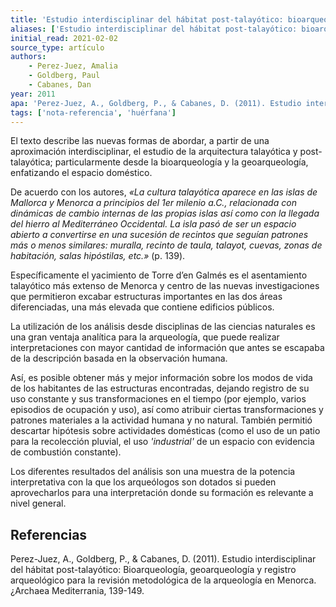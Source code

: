 ```yaml
---
title: 'Estudio interdisciplinar del hábitat post-talayótico: bioarqueología, geoarqueología y registro arqueológico para la revisión metodológica de la arqueología en Menorca'
aliases: ['Estudio interdisciplinar del hábitat post-talayótico: bioarqueología, geoarqueología y registro arqueológico para la revisión metodológica de la arqueología en Menorca', 'Perez-Juez et al. (2011)']
initial_read: 2021-02-02
source_type: artículo
authors: 
    - Perez-Juez, Amalia
    - Goldberg, Paul
    - Cabanes, Dan
year: 2011
apa: 'Perez-Juez, A., Goldberg, P., & Cabanes, D. (2011). Estudio interdisciplinar del hábitat post-talayótico: Bioarqueología, geoarqueología y registro arqueológico parala revisión metodológica de la arqueología en Menorca. Archaea Mediterrania, 139-149.'
tags: ['nota-referencia', 'huérfana']
---
```


El texto describe las nuevas formas de abordar, a partir de una aproximación interdisciplinar, el estudio de la arquitectura talayótica y post-talayótica; particularmente desde la bioarqueología y la geoarqueología, enfatizando el espacio doméstico.

De acuerdo con los autores, *«La cultura talayótica aparece en las islas de Mallorca y Menorca a principios del 1er milenio a.C., relacionada con dinámicas de cambio internas de las propias islas así como con la llegada del hierro al Mediterráneo Occidental. La isla pasó de ser un espacio abierto a convertirse en una sucesión de recintos que seguían patrones más o menos similares: muralla, recinto de taula, talayot, cuevas, zonas de habitación, salas hipóstilas, etc.»* (p. 139).

Específicamente el yacimiento de Torre d’en Galmés es el asentamiento talayótico más extenso de Menorca y centro de las nuevas investigaciones que permitieron excabar estructuras importantes en las dos áreas diferenciadas, una más elevada que contiene edificios públicos.

La utilización de los análisis desde disciplinas de las ciencias naturales es una gran ventaja analítica para la arqueología, que puede realizar interpretaciones con mayor cantidad de información que antes se escapaba de la descripción basada en la observación humana.

Así, es posible obtener más y mejor información sobre los modos de vida de los habitantes de las estructuras encontradas, dejando registro de su uso constante y sus transformaciones en el tiempo (por ejemplo, varios episodios de ocupación y uso), así como atribuir ciertas transformaciones y patrones materiales a la actividad humana y no natural. También permitió descartar hipótesis sobre actividades domésticas (como el uso de un patio para la recolección pluvial, el uso *'industrial'* de un espacio con evidencia de combustión constante).

Los diferentes resultados del análisis son una muestra de la potencia interpretativa con la que los arqueólogos son dotados si pueden aprovecharlos para una interpretación donde su formación es relevante a nivel general.

## Referencias

Perez-Juez, A., Goldberg, P., & Cabanes, D. (2011). Estudio interdisciplinar del hábitat post-talayótico: Bioarqueología, geoarqueología y registro arqueológico para la revisión metodológica de la arqueología en Menorca. ¿Archaea Mediterrania, 139-149.
